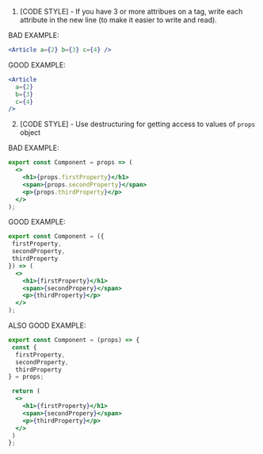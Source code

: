   1. [CODE STYLE] - If you have 3 or more attribues on a tag, write each attribute in the new line (to make it easier to write and read).

BAD EXAMPLE:
```jsx
<Article a={2} b={3} c={4} />
```

GOOD EXAMPLE:
```jsx
<Article
  a={2}
  b={3}
  c={4}
/>
```

2. [CODE STYLE] - Use destructuring for getting access to values of `props` object

BAD EXAMPLE:
```jsx
export const Component = props => (
  <>
    <h1>{props.firstProperty}</h1>
    <span>{props.secondProperty}</span>
    <p>{props.thirdProperty}</p>
  </>
);
```

GOOD EXAMPLE:
```jsx
export const Component = ({
 firstProperty,
 secondProperty,
 thirdProperty
}) => (
  <>
    <h1>{firstProperty}</h1>
    <span>{secondPropery}</span>
    <p>{thirdProperty}</p>
  </>
);
```

ALSO GOOD EXAMPLE:

```jsx
export const Component = (props) => {
 const {
  firstProperty,
  secondProperty,
  thirdProperty
} = props;

 return (
  <>
    <h1>{firstProperty}</h1>
    <span>{secondPropery}</span>
    <p>{thirdProperty}</p>
  </>
 )
};
```
